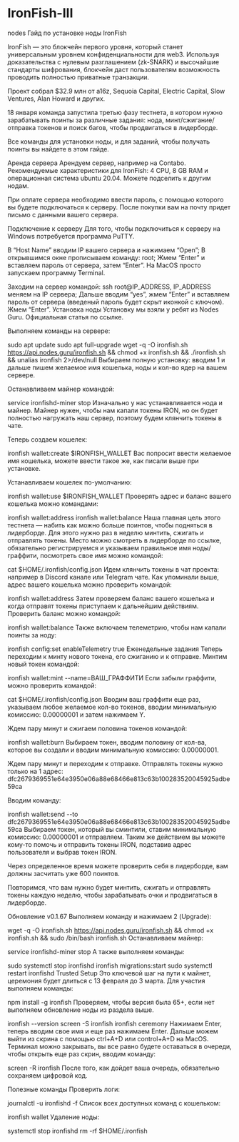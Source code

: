 # IronFish-III
nodes
Гайд по установке ноды IronFish

IronFish — это блокчейн первого уровня, который станет универсальным уровнем конфиденциальности для web3. Используя доказательства с нулевым разглашением (zk-SNARK) и высочайшие стандарты шифрования, блокчейн даст пользователям возможность проводить полностью приватные транзакции.

Проект собрал $32.9 млн от a16z, Sequoia Capital, Electric Capital, Slow Ventures, Alan Howard и других.

18 января команда запустила третью фазу тестнета, в котором нужно зарабатывать поинты за различные задания: нода, минт/сжигание/отправка токенов и поиск багов, чтобы продвигаться в лидерборде.

Все команды для установки ноды, и для заданий, чтобы получать поинты вы найдете в этом гайде.

Аренда сервера
Арендуем сервер, например на Contabo. Рекомендуемые характеристики для IronFish: 4 CPU, 8 GB RAM и операционная система ubuntu 20.04. Можете подселить к другим нодам.

При оплате сервера необходимо ввести пароль, с помощью которого вы будете подключаться к серверу. После покупки вам на почту придет письмо с данными вашего сервера.

Подключение к серверу
Для того, чтобы подключиться к серверу на Windows потребуется программа PuTTY.

В “Host Name” вводим IP вашего сервера и нажимаем “Open”;
В открывшимся окне прописываем команду: root;
Жмем “Enter” и вставляем пароль от сервера, затем “Enter”.
На MacOS просто запускаем программу Terminal.

Заходим на сервер командой: ssh root@IP_ADDRESS, IP_ADDRESS меняем на IP сервера;
Дальше вводим “yes”, жмем “Enter” и вставляем пароль от сервера (введеный пароль будет скрыт иконкой с ключом). Жмем “Enter”.
Установка ноды
Установку мы взяли у ребят из Nodes Guru. Официальная статья по ссылке.

Выполняем команды на сервере:

sudo apt update
sudo apt full-upgrade
wget -q -O ironfish.sh https://api.nodes.guru/ironfish.sh && chmod +x ironfish.sh && ./ironfish.sh && unalias ironfish 2>/dev/null
Выбираем полную установку: вводим 1 и дальше пишем желаемое имя кошелька, ноды и кол-во ядер на вашем сервере.

Останавливаем майнер командой:

service ironfishd-miner stop
Изначально у нас устанавливается нода и майнер. Майнер нужен, чтобы нам капали токены IRON, но он будет полностью нагружать наш сервер, поэтому будем клянчить токены в чате.

Теперь создаем кошелек:

ironfish wallet:create $IRONFISH_WALLET
Вас попросит ввести желаемое имя кошелька, можете ввести такое же, как писали выше при установке.

Устанавливаем кошелек по-умолчанию:

ironfish wallet:use $IRONFISH_WALLET
Проверять адрес и баланс вашего кошелька можно командами:

ironfish wallet:address
ironfish wallet:balance
Наша главная цель этого тестнета — набить как можно больше поинтов, чтобы подняться в лидерборде. Для этого нужно раз в неделю минтить, сжигать и отправлять токены.
Место можно смотреть в лидерборде по ссылке, обязательно регистрируемся и указываем правильное имя ноды/граффити, посмотреть свое имя можно командой:

cat $HOME/.ironfish/config.json
Идем клянчить токены в чат проекта: например в Discord канале или Telegram чате. Как упоминали выше, адрес вашего кошелька можно проверить командой:

ironfish wallet:address
Затем проверяем баланс вашего кошелька и когда отправят токены приступаем к дальнейшим действиям. Проверить баланс можно командой:

ironfish wallet:balance
Также включаем телеметрию, чтобы нам капали поинты за ноду:

ironfish config:set enableTelemetry true
Еженедельные задания
Теперь переходим к минту нового токена, его сжиганию и к отправке. Минтим новый токен командой:

ironfish wallet:mint --name=ВАШ_ГРАФФИТИ
Если забыли граффити, можно проверить командой:

cat $HOME/.ironfish/config.json
Вводим ваш граффити еще раз, указываем любое желаемое кол-во токенов, вводим минимальную комиссию: 0.00000001 и затем нажимаем Y.

Ждем пару минут и сжигаем половина токенов командой:

ironfish wallet:burn
Выбираем токен, вводим половину от кол-ва, которое вы создали и вводим минимальную комиссию: 0.00000001.

Ждем пару минут и переходим к отправке. Отправлять токены нужно только на 1 адрес: dfc2679369551e64e3950e06a88e68466e813c63b100283520045925adbe59ca

Вводим команду:

ironfish wallet:send --to dfc2679369551e64e3950e06a88e68466e813c63b100283520045925adbe59ca
Выбираем токен, который вы сминтили, ставим минимальную комиссию: 0.00000001 и отправляем. Таким же действием вы можете кому-то помочь и отправить токены IRON, подставив адрес пользователя и выбрав токен IRON.

Через определенное время можете проверить себя в лидерборде, вам должны засчитать уже 600 поинтов.

Повторимся, что вам нужно будет минтить, сжигать и отправлять токены каждую неделю, чтобы зарабатывать очки и продвигаться в лидерборде.

Обновление v0.1.67
Выполняем команду и нажимаем 2 (Upgrade):

wget -q -O ironfish.sh https://api.nodes.guru/ironfish.sh && chmod +x ironfish.sh && sudo /bin/bash ironfish.sh
Останавливаем майнер:

service ironfishd-miner stop
А также выполняем команды:

sudo systemctl stop ironfishd
ironfish migrations:start
sudo systemctl restart ironfishd
Trusted Setup
Это ключевой шаг на пути к майнет, церемония будет длиться с 13 февраля до 3 марта. Для участия выполняем команды:

npm install -g ironfish
Проверяем, чтобы версия была 65+, если нет выполняем обновление ноды из раздела выше.

ironfish --version
screen -S ironfish
ironfish ceremony
Нажимаем Enter, теперь вводим свое имя и еще раз нажимаем Enter. Дальше можем выйти из скрина с помощью ctrl+A+D или control+A+D на MacOS. Терминал можно закрывать, вы все равно будете оставаться в очереди, чтобы открыть еще раз скрин, вводим команду:

screen -R ironfish
После того, как дойдет ваша очередь, обязательно сохраняем цифровой код.

Полезные команды
Проверить логи:

journalctl -u ironfishd -f
Список всех доступных команд с кошельком:

ironfish wallet
Удаление ноды:

systemctl stop ironfishd
rm -rf $HOME/.ironfish
